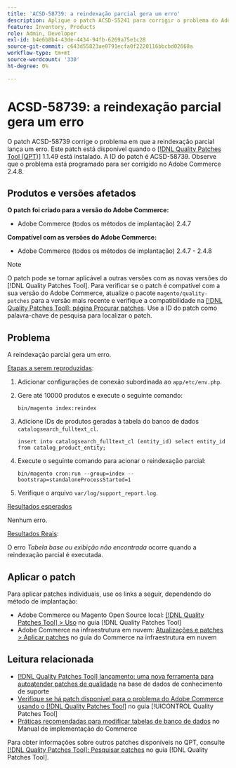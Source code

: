 ```yaml
---
title: 'ACSD-58739: a reindexação parcial gera um erro'
description: Aplique o patch ACSD-55241 para corrigir o problema do Adobe Commerce em que a reindexação parcial gera um erro.
feature: Inventory, Products
role: Admin, Developer
exl-id: b4e6b8b4-43de-4434-94fb-6269a75e1c28
source-git-commit: c643d55823ae0791ecfa0f2220116bbcbd02668a
workflow-type: tm+mt
source-wordcount: '330'
ht-degree: 0%

---
```


# ACSD-58739: a reindexação parcial gera um erro

O patch ACSD-58739 corrige o problema em que a reindexação parcial lança um erro. Este patch está disponível quando o [[!DNL Quality Patches Tool (QPT)]](https://experienceleague.adobe.com/en/docs/commerce-knowledge-base/kb/announcements/commerce-announcements/magento-quality-patches-released-new-tool-to-self-serve-quality-patches) 1.1.49 está instalado. A ID do patch é ACSD-58739. Observe que o problema está programado para ser corrigido no Adobe Commerce 2.4.8.

## Produtos e versões afetados

**O patch foi criado para a versão do Adobe Commerce:**

* Adobe Commerce (todos os métodos de implantação) 2.4.7

**Compatível com as versões do Adobe Commerce:**

* Adobe Commerce (todos os métodos de implantação) 2.4.7 - 2.4.8

>[!NOTE]
>
>O patch pode se tornar aplicável a outras versões com as novas versões do [!DNL Quality Patches Tool]. Para verificar se o patch é compatível com a sua versão do Adobe Commerce, atualize o pacote `magento/quality-patches` para a versão mais recente e verifique a compatibilidade na [[!DNL Quality Patches Tool]: página Procurar patches](https://experienceleague.adobe.com/tools/commerce-quality-patches/index.html). Use a ID do patch como palavra-chave de pesquisa para localizar o patch.

## Problema

A reindexação parcial gera um erro.

<u>Etapas a serem reproduzidas</u>:

1. Adicionar configurações de conexão subordinada ao `app/etc/env.php`.
1. Gere até 10000 produtos e execute o seguinte comando:

   ```
   bin/magento index:reindex
   ```

1. Adicione IDs de produtos geradas à tabela do banco de dados `catalogsearch_fulltext_cl`.

   ```
   insert into catalogsearch_fulltext_cl (entity_id) select entity_id from catalog_product_entity;
   ```

1. Execute o seguinte comando para acionar o reindexação parcial:

   ```
   bin/magento cron:run --group=index --bootstrap=standaloneProcessStarted=1 
   ```

1. Verifique o arquivo `var/log/support_report.log`.

<u>Resultados esperados</u>

Nenhum erro.

<u>Resultados Reais</u>:

O erro *Tabela base ou exibição não encontrada* ocorre quando a reindexação parcial é executada.

## Aplicar o patch

Para aplicar patches individuais, use os links a seguir, dependendo do método de implantação:

* Adobe Commerce ou Magento Open Source local: [[!DNL Quality Patches Tool] > Uso](/help/tools/quality-patches-tool/usage.md) no guia [!DNL Quality Patches Tool]
* Adobe Commerce na infraestrutura em nuvem: [Atualizações e patches > Aplicar patches](https://experienceleague.adobe.com/docs/commerce-cloud-service/user-guide/develop/upgrade/apply-patches.html) no guia do Commerce na infraestrutura em nuvem

## Leitura relacionada

* [[!DNL Quality Patches Tool] lançamento: uma nova ferramenta para autoatender patches de qualidade](https://experienceleague.adobe.com/en/docs/commerce-knowledge-base/kb/announcements/commerce-announcements/magento-quality-patches-released-new-tool-to-self-serve-quality-patches) na base de dados de conhecimento de suporte
* [Verifique se há patch disponível para o problema do Adobe Commerce usando o  [!DNL Quality Patches Tool]](/help/tools/quality-patches-tool/patches-available-in-qpt/check-patch-for-magento-issue-with-magento-quality-patches.md) no guia [!UICONTROL Quality Patches Tool]
* [Práticas recomendadas para modificar tabelas de banco de dados](https://experienceleague.adobe.com/en/docs/commerce-operations/implementation-playbook/best-practices/development/modifying-core-and-third-party-tables#why-adobe-recommends-avoiding-modifications) no Manual de implementação do Commerce

Para obter informações sobre outros patches disponíveis no QPT, consulte [[!DNL Quality Patches Tool]: Pesquisar patches](https://experienceleague.adobe.com/tools/commerce-quality-patches/index.html) no guia [!DNL Quality Patches Tool].
